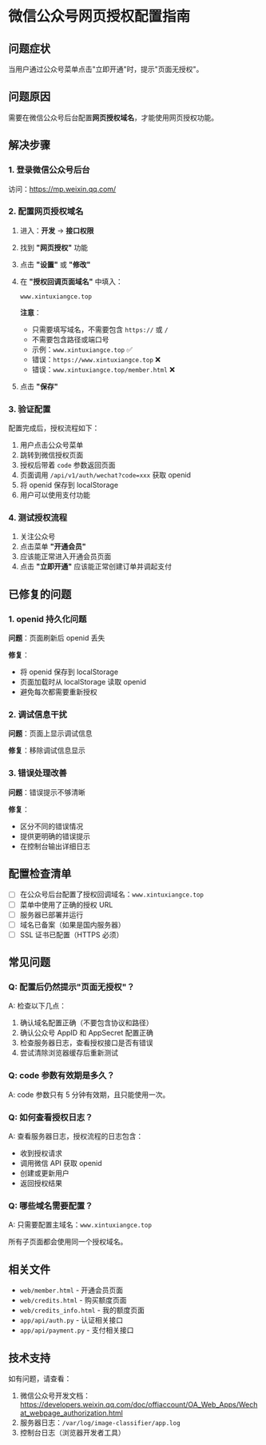 # 微信公众号网页授权配置指南

## 问题症状

当用户通过公众号菜单点击"立即开通"时，提示"页面无授权"。

## 问题原因

需要在微信公众号后台配置**网页授权域名**，才能使用网页授权功能。

## 解决步骤

### 1. 登录微信公众号后台

访问：https://mp.weixin.qq.com/

### 2. 配置网页授权域名

1. 进入：**开发** → **接口权限**
2. 找到 **"网页授权"** 功能
3. 点击 **"设置"** 或 **"修改"**
4. 在 **"授权回调页面域名"** 中填入：
   ```
   www.xintuxiangce.top
   ```
   **注意**：
   - 只需要填写域名，不需要包含 `https://` 或 `/`
   - 不需要包含路径或端口号
   - 示例：`www.xintuxiangce.top` ✅
   - 错误：`https://www.xintuxiangce.top` ❌
   - 错误：`www.xintuxiangce.top/member.html` ❌

5. 点击 **"保存"**

### 3. 验证配置

配置完成后，授权流程如下：

1. 用户点击公众号菜单
2. 跳转到微信授权页面
3. 授权后带着 `code` 参数返回页面
4. 页面调用 `/api/v1/auth/wechat?code=xxx` 获取 openid
5. 将 openid 保存到 localStorage
6. 用户可以使用支付功能

### 4. 测试授权流程

1. 关注公众号
2. 点击菜单 **"开通会员"**
3. 应该能正常进入开通会员页面
4. 点击 **"立即开通"** 应该能正常创建订单并调起支付

## 已修复的问题

### 1. openid 持久化问题

**问题**：页面刷新后 openid 丢失

**修复**：
- 将 openid 保存到 localStorage
- 页面加载时从 localStorage 读取 openid
- 避免每次都需要重新授权

### 2. 调试信息干扰

**问题**：页面上显示调试信息

**修复**：移除调试信息显示

### 3. 错误处理改善

**问题**：错误提示不够清晰

**修复**：
- 区分不同的错误情况
- 提供更明确的错误提示
- 在控制台输出详细日志

## 配置检查清单

- [ ] 在公众号后台配置了授权回调域名：`www.xintuxiangce.top`
- [ ] 菜单中使用了正确的授权 URL
- [ ] 服务器已部署并运行
- [ ] 域名已备案（如果是国内服务器）
- [ ] SSL 证书已配置（HTTPS 必须）

## 常见问题

### Q: 配置后仍然提示"页面无授权"？

A: 检查以下几点：
1. 确认域名配置正确（不要包含协议和路径）
2. 确认公众号 AppID 和 AppSecret 配置正确
3. 检查服务器日志，查看授权接口是否有错误
4. 尝试清除浏览器缓存后重新测试

### Q: code 参数有效期是多久？

A: code 参数只有 5 分钟有效期，且只能使用一次。

### Q: 如何查看授权日志？

A: 查看服务器日志，授权流程的日志包含：
- 收到授权请求
- 调用微信 API 获取 openid
- 创建或更新用户
- 返回授权结果

### Q: 哪些域名需要配置？

A: 只需要配置主域名：`www.xintuxiangce.top`

所有子页面都会使用同一个授权域名。

## 相关文件

- `web/member.html` - 开通会员页面
- `web/credits.html` - 购买额度页面
- `web/credits_info.html` - 我的额度页面
- `app/api/auth.py` - 认证相关接口
- `app/api/payment.py` - 支付相关接口

## 技术支持

如有问题，请查看：
1. 微信公众号开发文档：https://developers.weixin.qq.com/doc/offiaccount/OA_Web_Apps/Wechat_webpage_authorization.html
2. 服务器日志：`/var/log/image-classifier/app.log`
3. 控制台日志（浏览器开发者工具）

